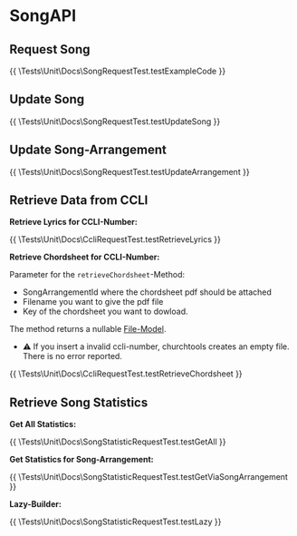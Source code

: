 # SongAPI

## Request Song

{{ \Tests\Unit\Docs\SongRequestTest.testExampleCode }}

## Update Song

{{ \Tests\Unit\Docs\SongRequestTest.testUpdateSong }}

## Update Song-Arrangement

{{ \Tests\Unit\Docs\SongRequestTest.testUpdateArrangement }}

## Retrieve Data from CCLI

**Retrieve Lyrics for CCLI-Number:**

{{ \Tests\Unit\Docs\CcliRequestTest.testRetrieveLyrics }}

**Retrieve Chordsheet for CCLI-Number:**

Parameter for the `retrieveChordsheet`-Method:

* SongArrangementId where the chordsheet pdf should be attached
* Filename you want to give the pdf file
* Key of the chordsheet you want to dowload.

The method returns a nullable [File-Model](/../../src/Models/File.php).

- ⚠ If you insert a invalid ccli-number, churchtools creates an empty file. There is no error reported.

{{ \Tests\Unit\Docs\CcliRequestTest.testRetrieveChordsheet }}

## Retrieve Song Statistics

**Get All Statistics:**

{{ \Tests\Unit\Docs\SongStatisticRequestTest.testGetAll }}

**Get Statistics for Song-Arrangement:**

{{ \Tests\Unit\Docs\SongStatisticRequestTest.testGetViaSongArrangement }}

**Lazy-Builder:**

{{ \Tests\Unit\Docs\SongStatisticRequestTest.testLazy }}
